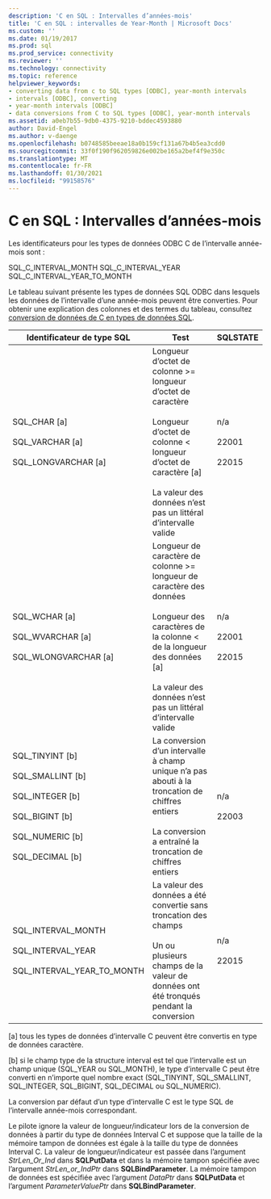 ```yaml
---
description: 'C en SQL : Intervalles d’années-mois'
title: 'C en SQL : intervalles de Year-Month | Microsoft Docs'
ms.custom: ''
ms.date: 01/19/2017
ms.prod: sql
ms.prod_service: connectivity
ms.reviewer: ''
ms.technology: connectivity
ms.topic: reference
helpviewer_keywords:
- converting data from c to SQL types [ODBC], year-month intervals
- intervals [ODBC], converting
- year-month intervals [ODBC]
- data conversions from C to SQL types [ODBC], year-month intervals
ms.assetid: a0eb7b55-9db0-4375-9210-bddec4593880
author: David-Engel
ms.author: v-daenge
ms.openlocfilehash: b0748585beeae18a0b159cf131a67b4b5ea3cdd0
ms.sourcegitcommit: 33f0f190f962059826e002be165a2bef4f9e350c
ms.translationtype: MT
ms.contentlocale: fr-FR
ms.lasthandoff: 01/30/2021
ms.locfileid: "99158576"
---
```

# <a name="c-to-sql-year-month-intervals"></a>C en SQL : Intervalles d’années-mois
Les identificateurs pour les types de données ODBC C de l’intervalle année-mois sont :  
  
 SQL_C_INTERVAL_MONTH SQL_C_INTERVAL_YEAR SQL_C_INTERVAL_YEAR_TO_MONTH  
  
 Le tableau suivant présente les types de données SQL ODBC dans lesquels les données de l’intervalle d’une année-mois peuvent être converties. Pour obtenir une explication des colonnes et des termes du tableau, consultez [conversion de données de C en types de données SQL](../../../odbc/reference/appendixes/converting-data-from-c-to-sql-data-types.md).  
  
|Identificateur de type SQL|Test|SQLSTATE|  
|-------------------------|----------|--------------|  
|SQL_CHAR [a]<br /><br /> SQL_VARCHAR [a]<br /><br /> SQL_LONGVARCHAR [a]|Longueur d’octet de colonne >= longueur d’octet de caractère<br /><br /> Longueur d’octet de colonne < longueur d’octet de caractère [a]<br /><br /> La valeur des données n’est pas un littéral d’intervalle valide|n/a<br /><br /> 22001<br /><br /> 22015|  
|SQL_WCHAR [a]<br /><br /> SQL_WVARCHAR [a]<br /><br /> SQL_WLONGVARCHAR [a]|Longueur de caractère de colonne >= longueur de caractère des données<br /><br /> Longueur des caractères de la colonne < de la longueur des données [a]<br /><br /> La valeur des données n’est pas un littéral d’intervalle valide|n/a<br /><br /> 22001<br /><br /> 22015|  
|SQL_TINYINT [b]<br /><br /> SQL_SMALLINT [b]<br /><br /> SQL_INTEGER [b]<br /><br /> SQL_BIGINT [b]<br /><br /> SQL_NUMERIC [b]<br /><br /> SQL_DECIMAL [b]|La conversion d’un intervalle à champ unique n’a pas abouti à la troncation de chiffres entiers<br /><br /> La conversion a entraîné la troncation de chiffres entiers|n/a<br /><br /> 22003|  
|SQL_INTERVAL_MONTH<br /><br /> SQL_INTERVAL_YEAR<br /><br /> SQL_INTERVAL_YEAR_TO_MONTH|La valeur des données a été convertie sans troncation des champs<br /><br /> Un ou plusieurs champs de la valeur de données ont été tronqués pendant la conversion|n/a<br /><br /> 22015|  
  
 [a] tous les types de données d’intervalle C peuvent être convertis en type de données caractère.  
  
 [b] si le champ type de la structure interval est tel que l’intervalle est un champ unique (SQL_YEAR ou SQL_MONTH), le type d’intervalle C peut être converti en n’importe quel nombre exact (SQL_TINYINT, SQL_SMALLINT, SQL_INTEGER, SQL_BIGINT, SQL_DECIMAL ou SQL_NUMERIC).  
  
 La conversion par défaut d’un type d’intervalle C est le type SQL de l’intervalle année-mois correspondant.  
  
 Le pilote ignore la valeur de longueur/indicateur lors de la conversion de données à partir du type de données Interval C et suppose que la taille de la mémoire tampon de données est égale à la taille du type de données Interval C. La valeur de longueur/indicateur est passée dans l’argument *StrLen_Or_Ind* dans **SQLPutData** et dans la mémoire tampon spécifiée avec l’argument *StrLen_or_IndPtr* dans **SQLBindParameter**. La mémoire tampon de données est spécifiée avec l’argument *DataPtr* dans **SQLPutData** et l’argument *ParameterValuePtr* dans **SQLBindParameter**.
